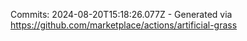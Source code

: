 Commits: 2024-08-20T15:18:26.077Z - Generated via https://github.com/marketplace/actions/artificial-grass
<br>
